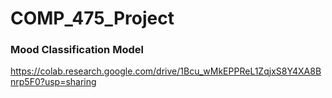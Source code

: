 # COMP_475_Project

### Mood Classification Model
https://colab.research.google.com/drive/1Bcu_wMkEPPReL1ZqjxS8Y4XA8Bnrp5F0?usp=sharing
